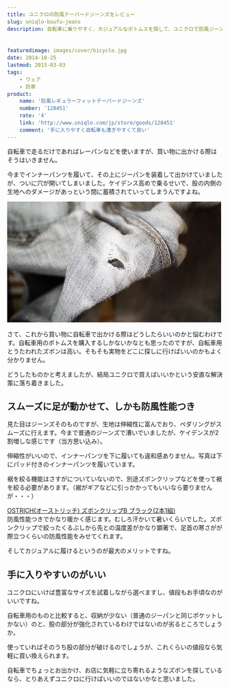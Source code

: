 ```yaml
---
title: ユニクロの防風テーパードジーンズをレビュー
slug: uniqlo-boufu-jeans
description: 自転車に乗りやすく、カジュアルなボトムスを探して、ユニクロで防風ジーンズを買いました。生地がよく伸びるのでペダルがこぎやすく、しかも防風性能付きで暖かくていい感じです。冬用のカジュアルなズボンを探している人にオススメです。


featuredimage: images/cover/bicycle.jpg
date: 2014-10-25
lastmod: 2015-03-03
tags: 
    - ウェア
    - 防寒
product:
    name: '防風レギュラーフィットテーパードジーンズ'
    number: '128451'
    rate: '4'
    link: 'http://www.uniqlo.com/jp/store/goods/128451'
    comment: '手に入りやすく自転車も漕ぎやすくて良い'
---
```


自転車で走るだけであればレーパンなどを使いますが、買い物に出かける際はそうはいきません。

今までインナーパンツを履いて、その上にジーパンを装着して出かけていましたが、ついに穴が開いてしまいました。ケイデンス高めで乗るせいで、股の内側の生地へのダメージがあっという間に蓄積されていってしまうんですよね。

![股の部分に穴が開いてしまったジーパン](ea4ea99c6cf0981cf00d96dcc5009840.jpg)

さて、これから買い物に自転車で出かける際はどうしたらいいのかと悩むわけです。自転車用のボトムスを購入するしかないかなとも思ったのですが、自転車用とうたわれたズボンは高い。そもそも実物をどこに探しに行けばいいのかもよく分かりません。

どうしたものかと考えましたが、結局ユニクロで買えばいいかという安直な解決策に落ち着きました。


## スムーズに足が動かせて、しかも防風性能つき


見た目はジーンズそのものですが、生地は伸縮性に富んでおり、ペダリングがスムーズに行えます。今まで普通のジーンズで漕いでいましたが、ケイデンスが2割増しな感じです（当方思い込み）。

伸縮性がいいので、インナーパンツを下に履いても違和感ありません。写真は下にパッド付きのインナーパンツを履いています。

裾を絞る機能はさすがについていないので、別途ズボンクリップなどを使って裾を絞る必要があります。（裾がギアなどに引っかかってもいいなら要りませんが・・・）

<div data-role="amazonjs" data-asin="B003RWSHE4" data-locale="JP" data-tmpl="" data-img-size="" class="asin_B003RWSHE4_JP_ amazonjs_item"><div class="amazonjs_indicator"><span class="amazonjs_indicator_img"></span><a class="amazonjs_indicator_title" href="#">OSTRICH(オーストリッチ) ズボンクリップB ブラック(2本1組)</a><span class="amazonjs_indicator_footer"></span></div></div>
防風性能つきでかなり暖かく感じます。むしろ汗かいて暑いくらいでした。ズボンクリップで絞ったくるぶしから先との温度差がかなり顕著で、足首の寒さがが際立つくらいの防風性能をみせてくれます。

そしてカジュアルに履けるというのが最大のメリットですね。


## 手に入りやすいのがいい


ユニクロにいけば豊富なサイズを試着しながら選べますし、値段もお手頃なのがいいですね。

自転車用のものと比較すると、収納が少ない（普通のジーパンと同じポケットしかない）のと、股の部分が強化されているわけではないのが劣るところでしょうか。

使っていればそのうち股の部分が破けるのでしょうが、これくらいの値段なら気軽に買い換えられます。

自転車でちょっとお出かけ、お店に気軽に立ち寄れるようなズボンを探しているなら、とりあえずユニクロに行けばいいのではないかなと思いました。


  